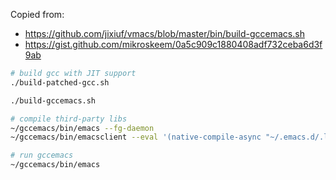 

Copied from:
- https://github.com/jixiuf/vmacs/blob/master/bin/build-gccemacs.sh
- https://gist.github.com/mikroskeem/0a5c909c1880408adf732ceba6d3f9ab


```bash
# build gcc with JIT support
./build-patched-gcc.sh

./build-gccemacs.sh

# compile third-party libs
~/gccemacs/bin/emacs --fg-daemon
~/gccemacs/bin/emacsclient --eval '(native-compile-async "~/.emacs.d/.local/straight/build" 4 t)'

# run gccemacs
~/gccemacs/bin/emacs
```




